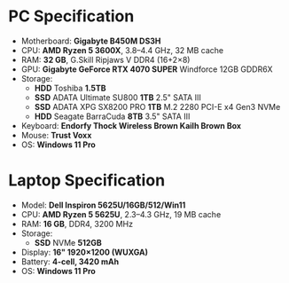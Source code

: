 # PC Specification

- Motherboard: **Gigabyte B450M DS3H**
- CPU: **AMD Ryzen 5 3600X**, 3.8–4.4 GHz, 32 MB cache
- RAM: **32 GB**, G.Skill Ripjaws V DDR4 (16+2×8)
- GPU: **Gigabyte GeForce RTX 4070 SUPER** Windforce 12GB GDDR6X
- Storage:
  - **HDD** Toshiba **1.5TB**
  - **SSD** ADATA Ultimate SU800 **1TB** 2.5" SATA III
  - **SSD** ADATA XPG SX8200 PRO **1TB** M.2 2280 PCI-E x4 Gen3 NVMe
  - **HDD** Seagate BarraCuda **8TB** 3.5" SATA III
- Keyboard: **Endorfy Thock Wireless Brown Kailh Brown Box**
- Mouse: **Trust Voxx**
- OS: **Windows 11 Pro**

# Laptop Specification

- Model: **Dell Inspiron 5625U/16GB/512/Win11**
- CPU: **AMD Ryzen 5 5625U**, 2.3–4.3 GHz, 19 MB cache
- RAM: **16 GB**, DDR4, 3200 MHz
- Storage:
  - **SSD** NVMe **512GB**
- Display: **16" 1920×1200 (WUXGA)**
- Battery: **4-cell, 3420 mAh**
- OS: **Windows 11 Pro**
